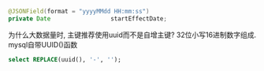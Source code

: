 

```Java
@JSONField(format = "yyyyMMdd HH:mm:ss")
private Date                 startEffectDate;
```

为什么大数据量时, 主键推荐使用uuid而不是自增主键?
32位小写16进制数字组成.
mysql自带UUID()函数
```sql
select REPLACE(uuid(), '-', '');
```

